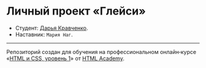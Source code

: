 # Личный проект «Глейси»

* Студент: [Дарья Кравченко](https://up.htmlacademy.ru/htmlcss/28/user/1106215).
* Наставник: `Мария Наг`.

---

Репозиторий создан для обучения на профессиональном онлайн‑курсе «[HTML и CSS, уровень 1](https://htmlacademy.ru/intensive/htmlcss)» от [HTML Academy](https://htmlacademy.ru).
